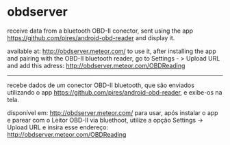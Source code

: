 # obdserver
receive data from a bluetooth OBD-II conector, sent using the app https://github.com/pires/android-obd-reader and display it.

available at: http://obdserver.meteor.com/
to use it, after installing the app and pairing with the OBD-II bluetooth reader, go to Settings - > Upload URL and add this adress: http://obdserver.meteor.com/OBDReading 

______________________________________

recebe dados de um conector OBD-II bluetooth, que são enviados utilizando o app https://github.com/pires/android-obd-reader, e exibe-os na tela.

disponível em: http://obdserver.meteor.com/
para usar, após instalar o app e parear com o Leitor OBD-II via bluethoot, utilize a opção Settings -> Upload URL e insira esse endereço: http://obdserver.meteor.com/OBDReading 
